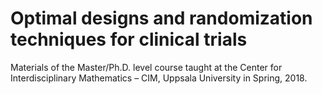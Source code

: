 #  Optimal designs and randomization techniques for clinical trials

Materials of the  Master/Ph.D. level course taught at the Center for Interdisciplinary Mathematics – CIM, Uppsala University in Spring, 2018.
